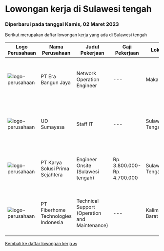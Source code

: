 
  # Lowongan kerja di Sulawesi tengah

  ### Diperbarui pada tanggal Kamis, 02 Maret 2023

  Berikut merupakan daftar lowongan kerja yang ada di Sulawesi tengah

  |Logo Perusahaan | Nama Perusahaan | Judul Pekerjaan | Gaji Pekerjaan | Lokasi | Deskripsi | Tanggal diunggah | Pranala |
  | -------------- | --------------- | --------------- | --------- | --------- | -------------- | ------- | ----------- |
  |![logo-perusahaan](https://image-service-cdn.seek.com.au/f6aaf9211952c4e197399cbb265872b011708396/ee4dce1061f3f616224767ad58cb2fc751b8d2dc)|PT Era Bangun Jaya|Network Operation Engineer|---|Makassar|I.   RINGKASAN PEKERJAAN1)  Melakukan monitoring performansi jaringan perangkat aktif (Metro Network, FTTH) yang terpasang untuk memastikan...|Kamis, 23 Februari 2023|https://www.jobstreet.co.id/id/job/network-operation-engineer-4237603?token=0~9b95f9b7-e193-4266-a4bc-2f5a957cc6df&sectionRank=1&jobId=jobstreet-id-job-4237603|
|![logo-perusahaan](https://i.ibb.co/sqvTCh9/112815900-stock-vector-no-image-available-icon-flat-vector.webp)|UD Sumayasa|Staff IT|---|Sulawesi Tengah|Kualifikasi Pekerjaan:  Usia minimal 23 tahun  Pendidikan minimal S1 Komputer  Memahami Troubleshooting Software &amp; Hardware  Menguasai OS Windows...|Jumat, 17 Februari 2023|https://www.jobstreet.co.id/id/job/staff-it-4229356?token=0~9b95f9b7-e193-4266-a4bc-2f5a957cc6df&sectionRank=2&jobId=jobstreet-id-job-4229356|
|![logo-perusahaan](https://image-service-cdn.seek.com.au/bb0f2c313297f2db3d497466b95d7da85644edc0/ee4dce1061f3f616224767ad58cb2fc751b8d2dc)|PT Karya Solusi Prima Sejahtera|Engineer Onsite (Sulawesi tengah)|Rp. 3.800.000-Rp. 4.700.000|Sulawesi Tengah|Kualifikasi: Pendidikan minimal D3/S1 Teknik Informatika/Teknik Telekomunikasi Memiliki pengalaman pekerjaan dibidang yang sama minimal 1 tahun...|Jumat, 17 Februari 2023|https://www.jobstreet.co.id/id/job/engineer-onsite-sulawesi-tengah-4208118?token=0~9b95f9b7-e193-4266-a4bc-2f5a957cc6df&sectionRank=3&jobId=jobstreet-id-job-4208118|
|![logo-perusahaan](https://image-service-cdn.seek.com.au/75a0e137cbbbb6119c508c6dc1464d0ff9ef547b/ee4dce1061f3f616224767ad58cb2fc751b8d2dc)|PT Fiberhome Technologies Indonesia|Technical Support (Operation and Maintenance)|---|Kalimantan Barat|Job Description:1. Assist director to carry out work2.Translate for director and communicate with technical customer 3. Assist director to manage...|Selasa, 07 Februari 2023|https://www.jobstreet.co.id/id/job/technical-support-operation-and-maintenance-4215027?token=0~9b95f9b7-e193-4266-a4bc-2f5a957cc6df&sectionRank=4&jobId=jobstreet-id-job-4215027|


  [Kembali ke daftar lowongan kerja 🔙](../README.md#daftar-lowongan-kerja)
  